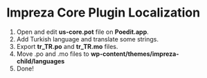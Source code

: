 # Impreza Core Plugin Localization

1. Open and edit **us-core.pot** file on **Poedit.app**.
2. Add Turkish language and translate some strings.
3. Export **tr_TR.po** and **tr_TR.mo** files.
4. Move .po and .mo files to **wp-content/themes/impreza-child/languages**
5. Done!
